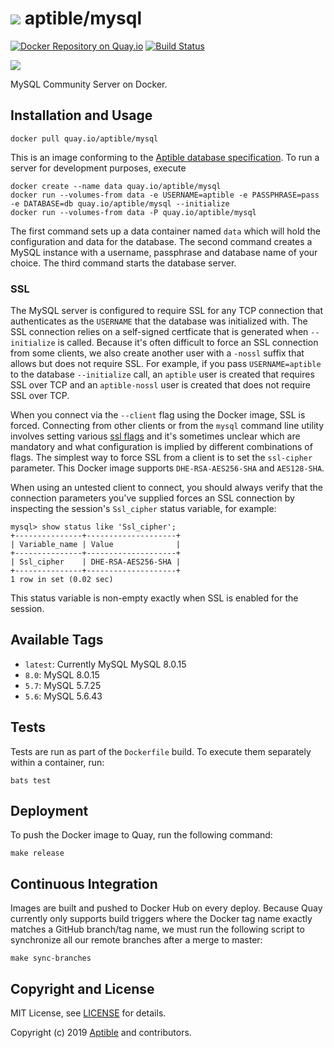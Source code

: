 # ![](https://gravatar.com/avatar/11d3bc4c3163e3d238d558d5c9d98efe?s=64) aptible/mysql

[![Docker Repository on Quay.io](https://quay.io/repository/aptible/mysql/status)](https://quay.io/repository/aptible/mysql)
[![Build Status](https://travis-ci.org/aptible/docker-mysql.svg?branch=master)](https://travis-ci.org/aptible/docker-mysql)

[![](http://dockeri.co/image/aptible/mysql)](https://registry.hub.docker.com/u/aptible/mysql/)

MySQL Community Server on Docker.

## Installation and Usage

    docker pull quay.io/aptible/mysql

This is an image conforming to the [Aptible database specification](https://support.aptible.com/topics/paas/deploy-custom-database/). To run a server for development purposes, execute

    docker create --name data quay.io/aptible/mysql
    docker run --volumes-from data -e USERNAME=aptible -e PASSPHRASE=pass -e DATABASE=db quay.io/aptible/mysql --initialize
    docker run --volumes-from data -P quay.io/aptible/mysql

The first command sets up a data container named `data` which will hold the configuration and data for the database. The second command creates a MySQL instance with a username, passphrase and database name of your choice. The third command starts the database server.

### SSL

The MySQL server is configured to require SSL for any TCP connection that
authenticates as the `USERNAME` that the database was initialized with. The SSL
connection relies on a self-signed certficate that is generated when
`--initialize` is called. Because it's often difficult to force an SSL
connection from some clients, we also create another user with a `-nossl` suffix
that allows but does not require SSL. For example, if you pass
`USERNAME=aptible` to the database `--initialize` call, an `aptible` user is
created that requires SSL over TCP and an `aptible-nossl` user is created that
does not require SSL over TCP.

When you connect via the `--client` flag using the Docker image, SSL is forced.
Connecting from other clients or from the `mysql` command line utility involves
setting various
[ssl flags](https://dev.mysql.com/doc/refman/5.6/en/ssl-options.html) and it's
sometimes unclear which are mandatory and what configuration is implied by
different combinations of flags. The simplest way to force SSL from a client is
to set the `ssl-cipher` parameter. This Docker image supports
`DHE-RSA-AES256-SHA` and `AES128-SHA`.

When using an untested client to connect, you should always verify that the
connection parameters you've supplied forces an SSL connection by inspecting
the session's `Ssl_cipher` status variable, for example:

```
mysql> show status like 'Ssl_cipher';
+---------------+--------------------+
| Variable_name | Value              |
+---------------+--------------------+
| Ssl_cipher    | DHE-RSA-AES256-SHA |
+---------------+--------------------+
1 row in set (0.02 sec)
```

This status variable is non-empty exactly when SSL is enabled for the session.

## Available Tags

* `latest`: Currently MySQL MySQL 8.0.15
* `8.0`: MySQL 8.0.15
* `5.7`: MySQL 5.7.25
* `5.6`: MySQL 5.6.43

## Tests

Tests are run as part of the `Dockerfile` build. To execute them separately within a container, run:

    bats test

## Deployment

To push the Docker image to Quay, run the following command:

    make release

## Continuous Integration

Images are built and pushed to Docker Hub on every deploy. Because Quay currently only supports build triggers where the Docker tag name exactly matches a GitHub branch/tag name, we must run the following script to synchronize all our remote branches after a merge to master:

    make sync-branches

## Copyright and License

MIT License, see [LICENSE](LICENSE.md) for details.

Copyright (c) 2019 [Aptible](https://www.aptible.com) and contributors.
